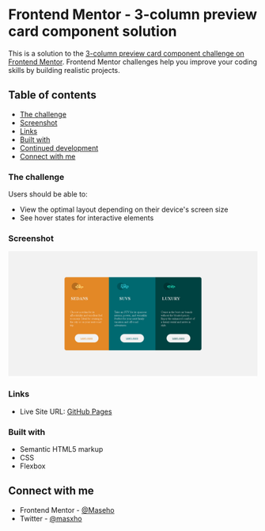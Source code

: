 # Frontend Mentor - 3-column preview card component solution

This is a solution to the [3-column preview card component challenge on Frontend Mentor](https://www.frontendmentor.io/challenges/3column-preview-card-component-pH92eAR2-). Frontend Mentor challenges help you improve your coding skills by building realistic projects. 

## Table of contents

  - [The challenge](#the-challenge)
  - [Screenshot](#screenshot)
  - [Links](#links)
  - [Built with](#built-with)
  - [Continued development](#continued-development)
- [Connect with me](#connect-with-me)



### The challenge

Users should be able to:

- View the optimal layout depending on their device's screen size
- See hover states for interactive elements

### Screenshot

![](./images/Screenshot.png)



### Links

- Live Site URL: [GitHub Pages](https://maseho.github.io/3-column-preview-card-component/)


### Built with

- Semantic HTML5 markup
- CSS 
- Flexbox


## Connect with me

- Frontend Mentor - [@Maseho](https://www.frontendmentor.io/profile/Maseho)
- Twitter - [@masxho](https://twitter.com/masxho)
